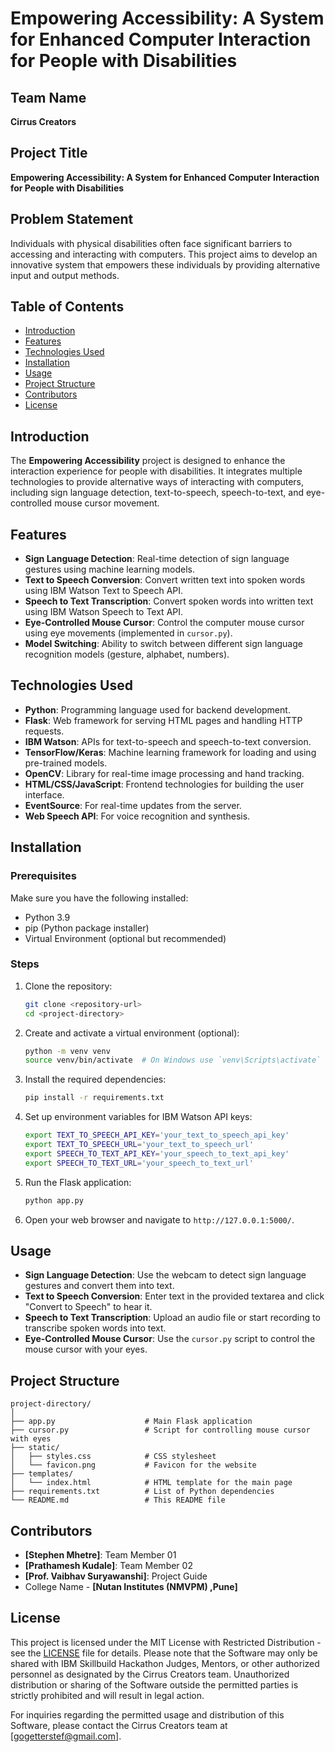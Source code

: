 # Empowering Accessibility: A System for Enhanced Computer Interaction for People with Disabilities

## Team Name
**Cirrus Creators**

## Project Title
**Empowering Accessibility: A System for Enhanced Computer Interaction for People with Disabilities**

## Problem Statement
Individuals with physical disabilities often face significant barriers to accessing and interacting with computers. This project aims to develop an innovative system that empowers these individuals by providing alternative input and output methods.

## Table of Contents
- [Introduction](#introduction)
- [Features](#features)
- [Technologies Used](#technologies-used)
- [Installation](#installation)
- [Usage](#usage)
- [Project Structure](#project-structure)
- [Contributors](#contributors)
- [License](#license)

## Introduction
The **Empowering Accessibility** project is designed to enhance the interaction experience for people with disabilities. It integrates multiple technologies to provide alternative ways of interacting with computers, including sign language detection, text-to-speech, speech-to-text, and eye-controlled mouse cursor movement.

## Features
- **Sign Language Detection**: Real-time detection of sign language gestures using machine learning models.
- **Text to Speech Conversion**: Convert written text into spoken words using IBM Watson Text to Speech API.
- **Speech to Text Transcription**: Convert spoken words into written text using IBM Watson Speech to Text API.
- **Eye-Controlled Mouse Cursor**: Control the computer mouse cursor using eye movements (implemented in `cursor.py`).
- **Model Switching**: Ability to switch between different sign language recognition models (gesture, alphabet, numbers).

## Technologies Used
- **Python**: Programming language used for backend development.
- **Flask**: Web framework for serving HTML pages and handling HTTP requests.
- **IBM Watson**: APIs for text-to-speech and speech-to-text conversion.
- **TensorFlow/Keras**: Machine learning framework for loading and using pre-trained models.
- **OpenCV**: Library for real-time image processing and hand tracking.
- **HTML/CSS/JavaScript**: Frontend technologies for building the user interface.
- **EventSource**: For real-time updates from the server.
- **Web Speech API**: For voice recognition and synthesis.

## Installation
### Prerequisites
Make sure you have the following installed:
- Python 3.9
- pip (Python package installer)
- Virtual Environment (optional but recommended)

### Steps
1. Clone the repository:
    ```bash
    git clone <repository-url>
    cd <project-directory>
    ```

2. Create and activate a virtual environment (optional):
    ```bash
    python -m venv venv
    source venv/bin/activate  # On Windows use `venv\Scripts\activate`
    ```

3. Install the required dependencies:
    ```bash
    pip install -r requirements.txt
    ```

4. Set up environment variables for IBM Watson API keys:
    ```bash
    export TEXT_TO_SPEECH_API_KEY='your_text_to_speech_api_key'
    export TEXT_TO_SPEECH_URL='your_text_to_speech_url'
    export SPEECH_TO_TEXT_API_KEY='your_speech_to_text_api_key'
    export SPEECH_TO_TEXT_URL='your_speech_to_text_url'
    ```

5. Run the Flask application:
    ```bash
    python app.py
    ```

6. Open your web browser and navigate to `http://127.0.0.1:5000/`.

## Usage
- **Sign Language Detection**: Use the webcam to detect sign language gestures and convert them into text.
- **Text to Speech Conversion**: Enter text in the provided textarea and click "Convert to Speech" to hear it.
- **Speech to Text Transcription**: Upload an audio file or start recording to transcribe spoken words into text.
- **Eye-Controlled Mouse Cursor**: Use the `cursor.py` script to control the mouse cursor with your eyes.

## Project Structure
```
project-directory/
│
├── app.py                    # Main Flask application
├── cursor.py                 # Script for controlling mouse cursor with eyes
├── static/
│   ├── styles.css            # CSS stylesheet
│   └── favicon.png           # Favicon for the website
├── templates/
│   └── index.html            # HTML template for the main page
├── requirements.txt          # List of Python dependencies
└── README.md                 # This README file
```

## Contributors
- **[Stephen Mhetre]**: Team Member 01
- **[Prathamesh Kudale]**: Team Member 02
- **[Prof. Vaibhav Suryawanshi]**: Project Guide
- College Name - **[Nutan Institutes (NMVPM) ,Pune]** 

## License
This project is licensed under the MIT License with Restricted Distribution - see the [LICENSE](LICENSE) file for details. Please note that the Software may only be shared with IBM Skillbuild Hackathon Judges, Mentors, or other authorized personnel as designated by the Cirrus Creators team. Unauthorized distribution or sharing of the Software outside the permitted parties is strictly prohibited and will result in legal action.

For inquiries regarding the permitted usage and distribution of this Software, please contact the Cirrus Creators team at [gogetterstef@gmail.com].
